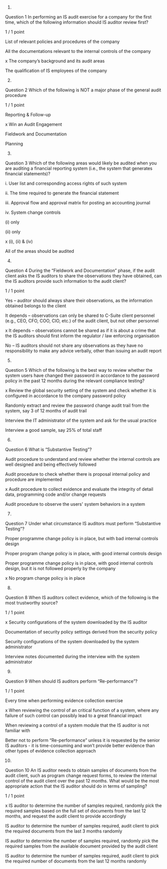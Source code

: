 1.
Question 1
In performing an IS audit exercise for a company for the first time, which of the following information should IS auditor review first? 

1 / 1 point

List of relevant policies and procedures of the company


All the documentations relevant to the internal controls of the company


x The company’s background and its audit areas


The qualification of IS employees of the company


2.
Question 2
Which of the following is NOT a major phase of the general audit procedure

1 / 1 point

Reporting & Follow-up


x Win an Audit Engagement


Fieldwork and Documentation


Planning


3.
Question 3
Which of the following areas would likely be audited when you are auditing a financial reporting system (i.e., the system that generates financial statements)?

i.	User list and corresponding access rights of such system
 

ii.	The time required to generate the financial statement
 

iii.	Approval flow and approval matrix for posting an accounting journal
 

iv.	System change controls


(i) only


(ii) only


x (i), (ii) & (iv)


All of the areas should be audited



4.
Question 4
During the “Fieldwork and Documentation” phase, if the audit client asks the IS auditors to share the observations they have obtained, can the IS auditors provide such information to the audit client?

1 / 1 point

Yes – auditor should always share their observations, as the information obtained belongs to the client


It depends – observations can only be shared to C-Suite client personnel (e.g., CEO, CFO, COO, CIO, etc.) of the audit client, but not other personnel


x It depends – observations cannot be shared as if it is about a crime that the IS auditors should first inform the regulator / law enforcing organisation


No – IS auditors should not share any observations as they have no responsibility to make any advice verbally, other than issuing an audit report




5.
Question 5
Which of the following is the best way to review whether the system users have changed their password in accordance to the password policy in the past 12 months during the relevant compliance testing?


x Review the global security setting of the system and check whether it is configured in accordance to the company password policy


Randomly extract and review the password change audit trail from the system, say 3 of 12 months of audit trail


Interview the IT administrator of the system and ask for the usual practice 


Interview a good sample, say 25% of total staff


6.
Question 6
What is “Substantive Testing”?


Audit procedure to understand and review whether the internal controls are well designed and being effectively followed 


Audit procedure to check whether there is proposal internal policy and procedure are implemented


x Audit procedure to collect evidence and evaluate the integrity of detail data, programming code and/or change requests


Audit procedure to observe the users' system behaviors in a system 


7.
Question 7
Under what circumstance IS auditors must perform “Substantive Testing”?


Proper programme change policy is in place, but with bad internal controls design


Proper program change policy is in place, with good internal controls design 


Proper programme change policy is in place, with good internal controls design, but it is not followed properly by the company 


x No program change policy is in place






8.
Question 8
When IS auditors collect evidence, which of the following is the most trustworthy source?

1 / 1 point

x Security configurations of the system downloaded by the IS auditor


Documentation of security policy settings derived from the security policy


Security configurations of the system downloaded by the system administrator


Interview notes documented during the interview with the system administrator


9.
Question 9
When should IS auditors perform “Re-performance”?

1 / 1 point

Every time when performing evidence collection exercise


x When reviewing the control of an critical function of a system, where any failure of such control can possibly lead to a great financial impact


When reviewing a control of a system module that the IS auditor is not familiar with


Better not to perform “Re-performance” unless it is requested by the senior IS auditors - it is time-consuming and won’t provide better evidence than other types of evidence collection approach


10.
Question 10
An IS auditor needs to obtain samples of documents from the audit client, such as program change request forms, to review the internal control of the audit client over the past 12 months. What would be the most appropriate action that the IS auditor should do in terms of sampling?

1 / 1 point

x IS auditor to determine the number of samples required, randomly pick the required samples based on the full set of documents from the last 12 months, and request the audit client to provide accordingly


IS auditor to determine the number of samples required, audit client to pick the required documents from the last 3 months randomly


IS auditor to determine the number of samples required, randomly pick the required samples from the available document provided by the audit client


IS auditor to determine the number of samples required, audit client to pick the required number of documents from the last 12 months randomly

